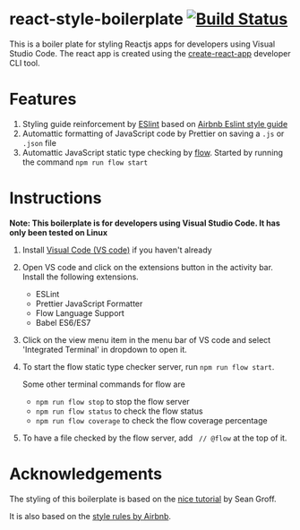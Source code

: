 # react-style-boilerplate [![Build Status](https://travis-ci.org/Tinitto/react-style-boilerplate.svg?branch=master)](https://travis-ci.org/Tinitto/react-style-boilerplate)
This is a boiler plate for styling Reactjs apps for developers using Visual Studio Code.
The react app is created using the [create-react-app](https://github.com/facebookincubator/create-react-app) developer CLI tool.

# Features
1. Styling guide reinforcement by [ESlint](https://eslint.org/) based on [Airbnb Eslint style guide](https://github.com/airbnb/javascript)
2. Automattic formatting of JavaScript code by Prettier on saving a ```.js``` or ```.json``` file
3. Automattic JavaScript static type checking by [flow](https://flow.org/). Started by running the command ``` npm run flow start ```

# Instructions
**Note: This boilerplate is for developers using Visual Studio Code. It has only been tested on Linux**
1. Install [Visual Code (VS code)](https://code.visualstudio.com/download) if you haven't already
2. Open VS code and click on the extensions button in the activity bar. Install the following extensions.
    - ESLint
    - Prettier JavaScript Formatter
    - Flow Language Support
    - Babel ES6/ES7
3. Click on the view menu item in the menu bar of VS code and select 'Integrated Terminal' in dropdown to open it.
4. To start the flow static type checker server, run ``` npm run flow start ```.
    
    Some other terminal commands for flow are
    - ``` npm run flow stop ``` to stop the flow server
    - ``` npm run flow status ``` to check the flow status
    - ``` npm run flow coverage ``` to check the flow coverage percentage
5. To have a file checked by the flow server, add ``` // @flow``` at the top of it.



# Acknowledgements
The styling of this boilerplate is based on the [nice tutorial](https://github.com/Tinitto/react-style-boilerplate.git) by Sean Groff.

It is also based on the [style rules by Airbnb](https://github.com/airbnb/javascript/tree/master/packages/eslint-config-airbnb#eslint-config-airbnb-1).
